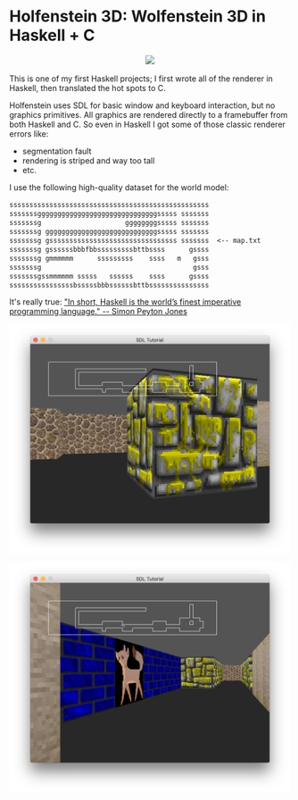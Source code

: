 Holfenstein 3D: Wolfenstein 3D in Haskell + C
======

<p align="center">
  <img src="https://raw.githubusercontent.com/GregoryTravis/holfenstein/master/screenshots/holfenstein.gif">
</p>

This is one of my first Haskell projects; I first wrote all of the renderer in Haskell, then translated the hot spots to C.

Holfenstein uses SDL for basic window and keyboard interaction, but no graphics
primitives. All graphics are rendered directly to a framebuffer from both
Haskell and C. So even in Haskell I got some of those classic renderer errors like:

* segmentation fault
* rendering is striped and way too tall
* etc.

I use the following high-quality dataset for the world model:

```
ssssssssssssssssssssssssssssssssssssssssssssssssss
sssssssggggggggggggggggggggggggggggggsssss sssssss
sssssssg                     ggggggggsssss sssssss
sssssssg ggggggggggggggggggggggggggggsssss sssssss
sssssssg gssssssssssssssssssssssssssssssss sssssss  <-- map.txt
sssssssg gssssssbbbfbbsssssssssbttbssss      gssss
sssssssg gmmmmmm      sssssssss    ssss   m   gsss
sssssssg                                      gsss
sssssssgssmmmmmm sssss   ssssss    ssss      gssss
ssssssssssssssssbsssssbbbssssssbttbsssssssssssssss
```

It's really true: ["In short, Haskell is the world’s finest imperative programming language." -- Simon Peyton Jones](https://www.microsoft.com/en-us/research/wp-content/uploads/2016/07/mark.pdf?from=https%3A%2F%2Fresearch.microsoft.com%2Fen-us%2Fum%2Fpeople%2Fsimonpj%2Fpapers%2Fmarktoberdorf%2Fmark.pdf)

<p align="center">
  <img src="https://raw.githubusercontent.com/GregoryTravis/holfenstein/master/screenshots/wolf0.png">
</p>
<p align="center">
  <img src="https://raw.githubusercontent.com/GregoryTravis/holfenstein/master/screenshots/wolf1.png">
</p>
